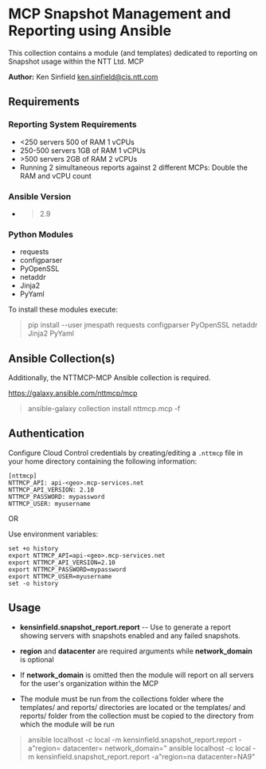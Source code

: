 # MCP Snapshot Management and Reporting using Ansible

This collection contains a module (and templates) dedicated to reporting on Snapshot usage within the NTT Ltd. MCP

**Author:** Ken Sinfield <ken.sinfield@cis.ntt.com>

## Requirements

### Reporting System Requirements

* <250 servers 500 of RAM 1 vCPUs
* 250-500 servers 1GB of RAM 1 vCPUs
* \>500 servers 2GB of RAM 2 vCPUs
* Running 2 simultaneous reports against 2 different MCPs: Double the RAM and vCPU count

### Ansible Version

* >2.9

### Python Modules

* requests
* configparser
* PyOpenSSL
* netaddr
* Jinja2
* PyYaml

To install these modules execute:

> pip install --user jmespath requests configparser PyOpenSSL netaddr Jinja2 PyYaml


## Ansible Collection(s)

Additionally, the NTTMCP-MCP Ansible collection is required.

https://galaxy.ansible.com/nttmcp/mcp

> ansible-galaxy collection install nttmcp.mcp -f


## Authentication

Configure Cloud Control credentials by creating/editing a `.nttmcp` file in your home directory containing the following information:

    [nttmcp]
    NTTMCP_API: api-<geo>.mcp-services.net
    NTTMCP_API_VERSION: 2.10
    NTTMCP_PASSWORD: mypassword
    NTTMCP_USER: myusername

OR

Use environment variables:

    set +o history
    export NTTMCP_API=api-<geo>.mcp-services.net
    export NTTMCP_API_VERSION=2.10
    export NTTMCP_PASSWORD=mypassword
    export NTTMCP_USER=myusername
    set -o history


## Usage

* **kensinfield.snapshot_report.report** -- Use to generate a report showing servers with snapshots enabled and any failed snapshots.

* **region** and **datacenter** are required arguments while **network_domain** is optional

* If **network_domain** is omitted then the module will report on all servers for the user's organization within the MCP

* The module must be run from the collections folder where the templates/ and reports/ directories are located or the templates/ and reports/ folder from the collection must be copied to the directory from which the module will be run

> ansible localhost -c local -m kensinfield.snapshot_report.report -a"region=<region> datacenter=<MCP ID> network_domain=<network domain name>"
> ansible localhost -c local -m kensinfield.snapshot_report.report -a"region=na datacenter=NA9"
